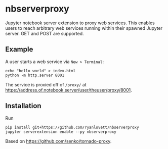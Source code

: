 # nbserverproxy
Jupyter notebook server extension to proxy web services. This enables users to reach arbitrary web services running within their spawned Jupyter server. GET and POST are supported.

## Example
A user starts a web service via `New > Terminal`:
```
echo "hello world" > index.html
python -m http.server 8001
```
The service is proxied off of `/proxy/` at https://address.of.notebook.server/user/theuser/proxy/8001.

## Installation
Run
```
pip install git+https://github.com/ryanlovett/nbserverproxy
jupyter serverextension enable --py nbserverproxy
```

Based on https://github.com/senko/tornado-proxy.
